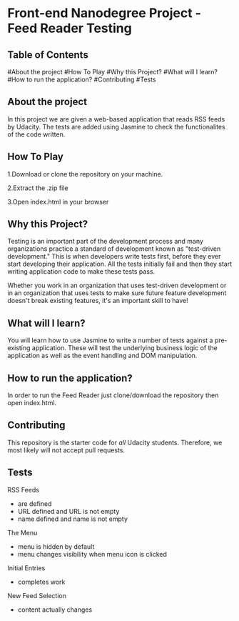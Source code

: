 # Front-end Nanodegree Project - Feed Reader Testing

## Table of Contents

#About the project
#How To Play
#Why this Project?
#What will I learn?
#How to run the application?
#Contributing
#Tests


## About the project

In this project we are given a web-based application that reads RSS feeds by Udacity. The tests are added using Jasmine to check the functionalites of the code written.

## How To Play

1.Download or clone the repository on your machine.

2.Extract the .zip file

3.Open index.html in your browser


## Why this Project?

Testing is an important part of the development process and many organizations practice a standard of development known as "test-driven development." 
This is when developers write tests first, before they ever start developing their application. 
All the tests initially fail and then they start writing application code to make these tests pass.

Whether you work in an organization that uses test-driven development or in an organization that uses tests to make sure future feature development doesn't break existing features, it's an important skill to have!


## What will I learn?

You will learn how to use Jasmine to write a number of tests against a pre-existing application. 
These will test the underlying business logic of the application as well as the event handling and DOM manipulation.


## How to run the application?

In order to run the Feed Reader just clone/download the repository then open index.html.



## Contributing

This repository is the starter code for _all_ Udacity students. Therefore, we most likely will not accept pull requests.


## Tests

RSS Feeds
- are defined
- URL defined and URL is not empty
- name defined and name is not empty

The Menu
- menu is hidden by default
- menu changes visibility when menu icon is clicked

Initial Entries
- completes work

New Feed Selection
- content actually changes
